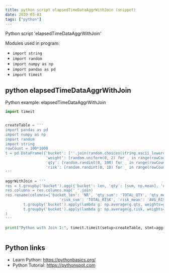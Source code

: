 ```yaml
---
title: python script elapsedTimeDataAggrWithJoin (snippet)
date: 2020-03-03
tags: ["python"]
---
```

Python script 'elapsedTimeDataAggrWithJoin'


Modules used in program: 
* `import string`
* `import random`
* `import numpy as np`
* `import pandas as pd`
* `import timeit`

## python elapsedTimeDataAggrWithJoin

Python example: elapsedTimeDataAggrWithJoin

```python
import timeit


createTable = '''
import pandas as pd
import numpy as np
import random
import string
rowCount = 100*1000
t = pd.DataFrame({'bucket': [''.join(random.choices(string.ascii_lowercase, k=2)) for _ in range(rowCount)],
                  'weight': [random.uniform(0, 2) for _ in range(rowCount)],
                  'qty': [random.randint(0, 100) for _ in range(rowCount)],
                  'risk': [random.randint(0, 10) for _ in range(rowCount)]})
'''

aggrWithJoin = '''
res = t.groupby('bucket').agg({'bucket': len, 'qty': [sum, np.mean], 'risk': [sum, np.mean]})
res.columns = res.columns.map('_'.join)
res.rename(columns={'bucket_len': 'NR', 'qty_sum': 'TOTAL_QTY', 'qty_mean': 'AVG_QTY',
                        'risk_sum': 'TOTAL_RISK', 'risk_mean': 'AVG_RISK'}).join(
        t.groupby('bucket').apply(lambda g: np.average(g.qty, weights=g.weight)).to_frame('W_AVG_QTY')).join(
        t.groupby('bucket').apply(lambda g: np.average(g.risk, weights=g.weight)).to_frame('W_AVG_RISK')
)
'''

print("Python with Join 1:", timeit.timeit(setup=createTable, stmt=aggrWithJoin, number = 100))



```

## Python links

- Learn Python: https://pythonbasics.org/
- Python Tutorial: https://pythonspot.com
